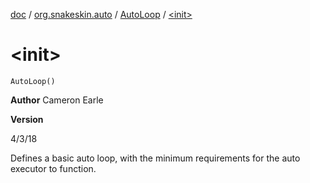 [doc](../../index.md) / [org.snakeskin.auto](../index.md) / [AutoLoop](index.md) / [&lt;init&gt;](./-init-.md)

# &lt;init&gt;

`AutoLoop()`

**Author**
Cameron Earle

**Version**

4/3/18




Defines a basic auto loop, with the minimum requirements for the auto executor to function.

